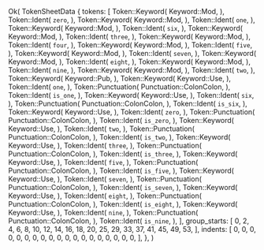 Ok(
    TokenSheetData {
        tokens: [
            Token::Keyword(
                Keyword::Mod,
            ),
            Token::Ident(
                `zero`,
            ),
            Token::Keyword(
                Keyword::Mod,
            ),
            Token::Ident(
                `one`,
            ),
            Token::Keyword(
                Keyword::Mod,
            ),
            Token::Ident(
                `six`,
            ),
            Token::Keyword(
                Keyword::Mod,
            ),
            Token::Ident(
                `three`,
            ),
            Token::Keyword(
                Keyword::Mod,
            ),
            Token::Ident(
                `four`,
            ),
            Token::Keyword(
                Keyword::Mod,
            ),
            Token::Ident(
                `five`,
            ),
            Token::Keyword(
                Keyword::Mod,
            ),
            Token::Ident(
                `seven`,
            ),
            Token::Keyword(
                Keyword::Mod,
            ),
            Token::Ident(
                `eight`,
            ),
            Token::Keyword(
                Keyword::Mod,
            ),
            Token::Ident(
                `nine`,
            ),
            Token::Keyword(
                Keyword::Mod,
            ),
            Token::Ident(
                `two`,
            ),
            Token::Keyword(
                Keyword::Pub,
            ),
            Token::Keyword(
                Keyword::Use,
            ),
            Token::Ident(
                `one`,
            ),
            Token::Punctuation(
                Punctuation::ColonColon,
            ),
            Token::Ident(
                `is_one`,
            ),
            Token::Keyword(
                Keyword::Use,
            ),
            Token::Ident(
                `six`,
            ),
            Token::Punctuation(
                Punctuation::ColonColon,
            ),
            Token::Ident(
                `is_six`,
            ),
            Token::Keyword(
                Keyword::Use,
            ),
            Token::Ident(
                `zero`,
            ),
            Token::Punctuation(
                Punctuation::ColonColon,
            ),
            Token::Ident(
                `is_zero`,
            ),
            Token::Keyword(
                Keyword::Use,
            ),
            Token::Ident(
                `two`,
            ),
            Token::Punctuation(
                Punctuation::ColonColon,
            ),
            Token::Ident(
                `is_two`,
            ),
            Token::Keyword(
                Keyword::Use,
            ),
            Token::Ident(
                `three`,
            ),
            Token::Punctuation(
                Punctuation::ColonColon,
            ),
            Token::Ident(
                `is_three`,
            ),
            Token::Keyword(
                Keyword::Use,
            ),
            Token::Ident(
                `five`,
            ),
            Token::Punctuation(
                Punctuation::ColonColon,
            ),
            Token::Ident(
                `is_five`,
            ),
            Token::Keyword(
                Keyword::Use,
            ),
            Token::Ident(
                `seven`,
            ),
            Token::Punctuation(
                Punctuation::ColonColon,
            ),
            Token::Ident(
                `is_seven`,
            ),
            Token::Keyword(
                Keyword::Use,
            ),
            Token::Ident(
                `eight`,
            ),
            Token::Punctuation(
                Punctuation::ColonColon,
            ),
            Token::Ident(
                `is_eight`,
            ),
            Token::Keyword(
                Keyword::Use,
            ),
            Token::Ident(
                `nine`,
            ),
            Token::Punctuation(
                Punctuation::ColonColon,
            ),
            Token::Ident(
                `is_nine`,
            ),
        ],
        group_starts: [
            0,
            2,
            4,
            6,
            8,
            10,
            12,
            14,
            16,
            18,
            20,
            25,
            29,
            33,
            37,
            41,
            45,
            49,
            53,
        ],
        indents: [
            0,
            0,
            0,
            0,
            0,
            0,
            0,
            0,
            0,
            0,
            0,
            0,
            0,
            0,
            0,
            0,
            0,
            0,
            0,
        ],
    },
)